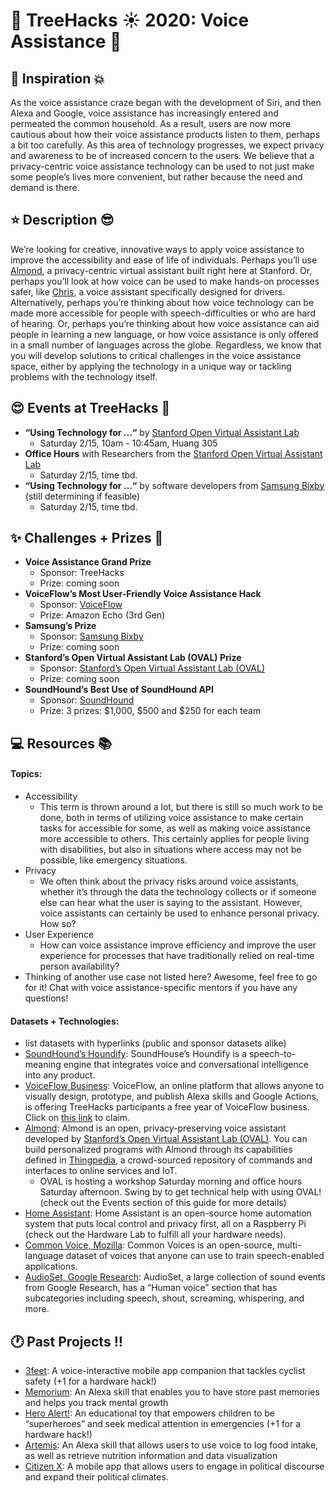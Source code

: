 # __:palm_tree: TreeHacks :sunny: 2020: Voice Assistance :mega:__
<!---
To insert emojis in md file: https://gist.github.com/rxaviers/7360908
To get help with markdown: https://github.com/adam-p/markdown-here/wiki/Markdown-Cheatsheet
hit Michelle Bao up on slack with questions
--->
<!---
Helpful links from TreeHacks 2019:
TreeHacks 2019: Guide to Verticals: https://treehacks.quip.com/VCsNAIlA5gD6/TreeHacks-Guide-to-Verticals-
TreeHacks 2019: Health Vertical Guide: https://treehacks.quip.com/04qwAYbuWaMh
TreeHacks 2019: Awareness Guide: https://treehacks.quip.com/NqcLA8qUk2pO/-TreeHacks-Awareness-Vertical-Guide-
TreeHacks 2019: Safety Guide: https://treehacks.quip.com/HmZJAF1SVbhw/-TreeHacks-Safety-Vertical-Guide-
--->
## :muscle: Inspiration :boom:
As the voice assistance craze began with the development of Siri, and then Alexa and Google, voice assistance has increasingly entered and permeated the common household. As a result, users are now more cautious about how their voice assistance products listen to them, perhaps a bit too carefully. As this area of technology progresses, we expect privacy and awareness to be of increased concern to the users. We believe that a privacy-centric voice assistance technology can be used to not just make some people’s lives more convenient, but rather because the need and demand is there.
## :star: Description :sunglasses:
We’re looking for creative, innovative ways to apply voice assistance to improve the accessibility and ease of life of individuals. Perhaps you’ll use [Almond](https://almond.stanford.edu/), a privacy-centric virtual assistant built right here at Stanford. Or, perhaps you’ll look at how voice can be used to make hands-on processes safer, like [Chris](https://chris.com/), a voice assistant specifically designed for drivers. Alternatively, perhaps you’re thinking about how voice technology can be made more accessible for people with speech-difficulties or who are hard of hearing. Or, perhaps you’re thinking about how voice assistance can aid people in learning a new language, or how voice assistance is only offered in a small number of languages across the globe. Regardless, we know that you will develop solutions to critical challenges in the voice assistance space, either by applying the technology in a unique way or tackling problems with the technology itself.
## :heart_eyes: Events at TreeHacks :evergreen_tree:
<!--- Order by time --->
* __“Using Technology for ...“__ by [Stanford Open Virtual Assistant Lab](https://oval.cs.stanford.edu/)
  * Saturday 2/15, 10am - 10:45am, Huang 305
* __Office Hours__ with Researchers from the [Stanford Open Virtual Assistant Lab](https://oval.cs.stanford.edu/)
  * Saturday 2/15, time tbd.
* __“Using Technology for ...“__ by software developers from [Samsung Bixby](https://www.samsung.com/us/explore/bixby/) (still determining if feasible)
  * Saturday 2/15, time tbd.
## :sparkles: Challenges + Prizes :money_with_wings:
* __Voice Assistance Grand Prize__
  * Sponsor: TreeHacks
  * Prize: coming soon
* __VoiceFlow’s Most User-Friendly Voice Assistance Hack__
  * Sponsor: [VoiceFlow](https://www.voiceflow.com/)
  * Prize: Amazon Echo (3rd Gen)
* __Samsung’s Prize__
  * Sponsor: [Samsung Bixby](https://www.samsung.com/us/explore/bixby/)
  * Prize: coming soon
* __Stanford’s Open Virtual Assistant Lab (OVAL) Prize__
  * Sponsor: [Stanford’s Open Virtual Assistant Lab (OVAL)](https://oval.cs.stanford.edu/)
  * Prize: coming soon
* __SoundHound’s Best Use of SoundHound API__
  * Sponsor: [SoundHound](https://www.soundhound.com/)
  * Prize: 3 prizes: $1,000, $500 and $250 for each team
## :computer: Resources :books:
#### Topics:
* Accessibility
  * This term is thrown around a lot, but there is still so much work to be done, both in terms of utilizing voice assistance to make certain tasks for accessible for some, as well as making voice assistance more accessible to others. This certainly applies for people living with disabilities, but also in situations where access may not be possible, like emergency situations.
* Privacy
  * We often think about the privacy risks around voice assistants, whether it’s through the data the technology collects or if someone else can hear what the user is saying to the assistant. However, voice assistants can certainly be used to enhance personal privacy. How so?
* User Experience
  * How can voice assistance improve efficiency and improve the user experience for processes that have traditionally relied on real-time person availability?
* Thinking of another use case not listed here? Awesome, feel free to go for it! Chat with voice assistance-specific mentors if you have any questions!
#### Datasets + Technologies:
* list datasets with hyperlinks (public and sponsor datasets alike)
* [SoundHound’s Houndify](https://www.soundhound.com/houndify): SoundHouse’s Houndify is a speech-to-meaning engine that integrates voice and conversational intelligence into any product.
* [VoiceFlow Business](https://www.voiceflow.com/hackathon/treehacks): VoiceFlow, an online platform that allows anyone to visually design, prototype, and publish Alexa skills and Google Actions, is offering TreeHacks participants a free year of VoiceFlow business. Click on [this link](https://www.voiceflow.com/hackathon/treehacks) to claim.
* [Almond](https://almond.stanford.edu/): Almond is an open, privacy-preserving voice assistant developed by [Stanford’s Open Virtual Assistant Lab (OVAL)](https://oval.cs.stanford.edu/). You can build personalized programs with Almond through its capabilities defined in [Thingpedia](https://almond.stanford.edu/thingpedia), a crowd-sourced repository of commands and interfaces to online services and IoT.
  * OVAL is hosting a workshop Saturday morning and office hours Saturday afternoon. Swing by to get technical help with using OVAL! (check out the Events section of this guide for more details)
* [Home Assistant](https://www.home-assistant.io/): Home Assistant is an open-source home automation system that puts local control and privacy first, all on a Raspberry Pi (check out the Hardware Lab to fulfill all your hardware needs).
* [Common Voice, Mozilla](https://voice.mozilla.org/en/datasets): Common Voices is an open-source, multi-language dataset of voices that anyone can use to train speech-enabled applications.
* [AudioSet, Google Research](https://research.google.com/audioset/ontology/human_voice_1.html): AudioSet, a large collection of sound events from Google Research, has a “Human voice” section that has subcategories including speech, shout, screaming, whispering, and more.
## :clock1: Past Projects :bangbang:
* [3feet](https://devpost.com/software/3feet): A voice-interactive mobile app companion that tackles cyclist safety (+1 for a hardware hack!)
* [Memorium](https://devpost.com/software/memorium): An Alexa skill that enables you to have store past memories and helps you track mental growth
* [Hero Alert!](https://devpost.com/software/hero-alert): An educational toy that empowers children to be “superheroes” and seek medical attention in emergencies (+1 for a hardware hack!)
* [Artemis](https://devpost.com/software/artemis): An Alexa skill that allows users to use voice to log food intake, as well as retrieve nutrition information and data visualization
* [Citizen X](https://devpost.com/software/citizen-x): A mobile app that allows users to engage in political discourse and expand their political climates.
